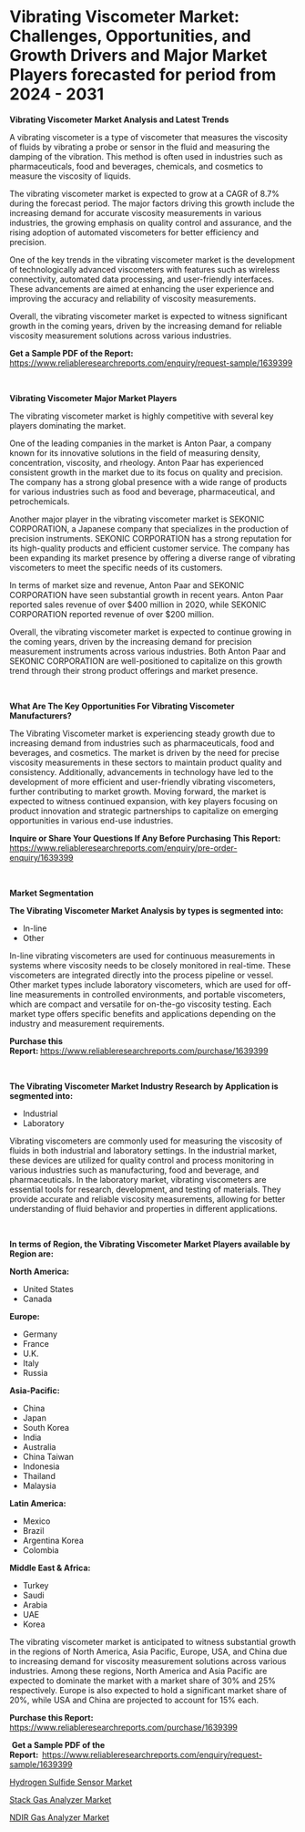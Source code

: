 <p><h1>Vibrating Viscometer Market: Challenges, Opportunities, and Growth Drivers and Major Market Players forecasted for period from 2024 - 2031</h1></p><p><strong>Vibrating Viscometer Market Analysis and Latest Trends</strong></p>
<p><p>A vibrating viscometer is a type of viscometer that measures the viscosity of fluids by vibrating a probe or sensor in the fluid and measuring the damping of the vibration. This method is often used in industries such as pharmaceuticals, food and beverages, chemicals, and cosmetics to measure the viscosity of liquids.</p><p>The vibrating viscometer market is expected to grow at a CAGR of 8.7% during the forecast period. The major factors driving this growth include the increasing demand for accurate viscosity measurements in various industries, the growing emphasis on quality control and assurance, and the rising adoption of automated viscometers for better efficiency and precision.</p><p>One of the key trends in the vibrating viscometer market is the development of technologically advanced viscometers with features such as wireless connectivity, automated data processing, and user-friendly interfaces. These advancements are aimed at enhancing the user experience and improving the accuracy and reliability of viscosity measurements.</p><p>Overall, the vibrating viscometer market is expected to witness significant growth in the coming years, driven by the increasing demand for reliable viscosity measurement solutions across various industries.</p></p>
<p><strong>Get a Sample PDF of the Report:&nbsp;</strong> <a href="https://www.reliableresearchreports.com/enquiry/request-sample/1639399">https://www.reliableresearchreports.com/enquiry/request-sample/1639399</a></p>
<p>&nbsp;</p>
<p><strong>Vibrating Viscometer Major Market Players</strong></p>
<p><p>The vibrating viscometer market is highly competitive with several key players dominating the market. </p><p>One of the leading companies in the market is Anton Paar, a company known for its innovative solutions in the field of measuring density, concentration, viscosity, and rheology. Anton Paar has experienced consistent growth in the market due to its focus on quality and precision. The company has a strong global presence with a wide range of products for various industries such as food and beverage, pharmaceutical, and petrochemicals.</p><p>Another major player in the vibrating viscometer market is SEKONIC CORPORATION, a Japanese company that specializes in the production of precision instruments. SEKONIC CORPORATION has a strong reputation for its high-quality products and efficient customer service. The company has been expanding its market presence by offering a diverse range of vibrating viscometers to meet the specific needs of its customers.</p><p>In terms of market size and revenue, Anton Paar and SEKONIC CORPORATION have seen substantial growth in recent years. Anton Paar reported sales revenue of over $400 million in 2020, while SEKONIC CORPORATION reported revenue of over $200 million.</p><p>Overall, the vibrating viscometer market is expected to continue growing in the coming years, driven by the increasing demand for precision measurement instruments across various industries. Both Anton Paar and SEKONIC CORPORATION are well-positioned to capitalize on this growth trend through their strong product offerings and market presence.</p></p>
<p>&nbsp;</p>
<p><strong>What Are The Key Opportunities For Vibrating Viscometer Manufacturers?</strong></p>
<p><p>The Vibrating Viscometer market is experiencing steady growth due to increasing demand from industries such as pharmaceuticals, food and beverages, and cosmetics. The market is driven by the need for precise viscosity measurements in these sectors to maintain product quality and consistency. Additionally, advancements in technology have led to the development of more efficient and user-friendly vibrating viscometers, further contributing to market growth. Moving forward, the market is expected to witness continued expansion, with key players focusing on product innovation and strategic partnerships to capitalize on emerging opportunities in various end-use industries.</p></p>
<p><strong>Inquire or Share Your Questions If Any Before Purchasing This Report:</strong> <a href="https://www.reliableresearchreports.com/enquiry/pre-order-enquiry/1639399">https://www.reliableresearchreports.com/enquiry/pre-order-enquiry/1639399</a></p>
<p>&nbsp;</p>
<p><strong>Market Segmentation</strong></p>
<p><strong>The Vibrating Viscometer Market Analysis by types is segmented into:</strong></p>
<p><ul><li>In-line</li><li>Other</li></ul></p>
<p><p>In-line vibrating viscometers are used for continuous measurements in systems where viscosity needs to be closely monitored in real-time. These viscometers are integrated directly into the process pipeline or vessel. Other market types include laboratory viscometers, which are used for off-line measurements in controlled environments, and portable viscometers, which are compact and versatile for on-the-go viscosity testing. Each market type offers specific benefits and applications depending on the industry and measurement requirements.</p></p>
<p><strong>Purchase this Report:&nbsp;</strong><a href="https://www.reliableresearchreports.com/purchase/1639399">https://www.reliableresearchreports.com/purchase/1639399</a></p>
<p>&nbsp;</p>
<p><strong>The Vibrating Viscometer Market Industry Research by Application is segmented into:</strong></p>
<p><ul><li>Industrial</li><li>Laboratory</li></ul></p>
<p><p>Vibrating viscometers are commonly used for measuring the viscosity of fluids in both industrial and laboratory settings. In the industrial market, these devices are utilized for quality control and process monitoring in various industries such as manufacturing, food and beverage, and pharmaceuticals. In the laboratory market, vibrating viscometers are essential tools for research, development, and testing of materials. They provide accurate and reliable viscosity measurements, allowing for better understanding of fluid behavior and properties in different applications.</p></p>
<p>&nbsp;</p>
<p><strong>In terms of Region, the Vibrating Viscometer Market Players available by Region are:</strong></p>
<p>
    <p> <strong> North America: </strong>
        <ul>
            <li>United States</li>
            <li>Canada</li>
        </ul>
        </p> 
    <p> <strong> Europe: </strong>
        <ul>
            <li>Germany</li>
            <li>France</li>
            <li>U.K.</li>
            <li>Italy</li>
            <li>Russia</li>
        </ul>
        </p> 
    <p> <strong> Asia-Pacific: </strong>
        <ul>
            <li>China</li>
            <li>Japan</li>
            <li>South Korea</li>
            <li>India</li>
            <li>Australia</li>
            <li>China Taiwan</li>
            <li>Indonesia</li>
            <li>Thailand</li>
            <li>Malaysia</li>
        </ul>
        </p> 
    <p> <strong> Latin America: </strong>
        <ul>
            <li>Mexico</li>
            <li>Brazil</li>
            <li>Argentina Korea</li>
            <li>Colombia</li>
        </ul>
        </p> 
    <p> <strong> Middle East & Africa: </strong>
        <ul>
            <li>Turkey</li>
            <li>Saudi</li>
            <li>Arabia</li>
            <li>UAE</li>
            <li>Korea</li>
        </ul>
    </p>
    </p>
<p><p>The vibrating viscometer market is anticipated to witness substantial growth in the regions of North America, Asia Pacific, Europe, USA, and China due to increasing demand for viscosity measurement solutions across various industries. Among these regions, North America and Asia Pacific are expected to dominate the market with a market share of 30% and 25% respectively. Europe is also expected to hold a significant market share of 20%, while USA and China are projected to account for 15% each.</p></p>
<p><strong>Purchase this Report: </strong><a href="https://www.reliableresearchreports.com/purchase/1639399">https://www.reliableresearchreports.com/purchase/1639399</a></p>
<p>&nbsp;<strong>Get a Sample PDF of the Report:&nbsp;&nbsp;</strong><a href="https://www.reliableresearchreports.com/enquiry/request-sample/1639399">https://www.reliableresearchreports.com/enquiry/request-sample/1639399</a></p>
<p><strong></strong></p>
<p><p><a href="https://view.publitas.com/reportprime-1/hydrogen-sulfide-sensor-market-size-evaluating-its-market-trends-growth-and-projections-2023-2030/">Hydrogen Sulfide Sensor Market</a></p><p><a href="https://view.publitas.com/reportprime-1/stack-gas-analyzer-market-analysis-examines-its-scope-on-growth-opportunities-and-forecasted-trends-spanning-from-2023-to-2030/">Stack Gas Analyzer Market</a></p><p><a href="https://view.publitas.com/reportprime-1/ndir-gas-analyzer-market-size-growing-and-forecasted-for-period-from-2023-2030-and-provides-complete-market-analysis-of-this-market/">NDIR Gas Analyzer Market</a></p></p>